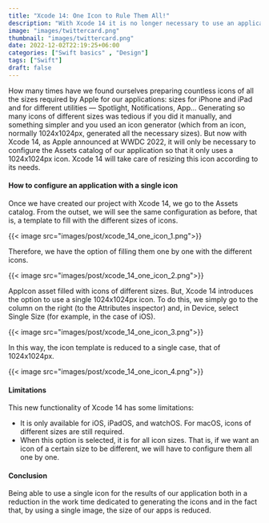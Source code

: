```yaml
---
title: "Xcode 14: One Icon to Rule Them All!"
description: "With Xcode 14 it is no longer necessary to use an application icon for each of the required sizes (depending on where the icon is to be displayed), only one is required. Let's see how to do it."
image: "images/twittercard.png"
thumbnail: "images/twittercard.png"
date: 2022-12-02T22:19:25+06:00
categories: ["Swift basics" , "Design"]
tags: ["Swift"]
draft: false
---
```

How many times have we found ourselves preparing countless icons of all the sizes required by Apple for our applications: sizes for iPhone and iPad and for different utilities — Spotlight, Notifications, App…
Generating so many icons of different sizes was tedious if you did it manually, and something simpler and you used an icon generator (which from an icon, normally 1024x1024px, generated all the necessary sizes).
But now with Xcode 14, as Apple announced at WWDC 2022, it will only be necessary to configure the Assets catalog of our application so that it only uses a 1024x1024px icon. Xcode 14 will take care of resizing this icon according to its needs.

#### How to configure an application with a single icon

Once we have created our project with Xcode 14, we go to the Assets catalog. From the outset, we will see the same configuration as before, that is, a template to fill with the different sizes of icons.

{{< image src="images/post/xcode_14_one_icon_1.png">}}

Therefore, we have the option of filling them one by one with the different icons.

{{< image src="images/post/xcode_14_one_icon_2.png">}}

AppIcon asset filled with icons of different sizes.
But, Xcode 14 introduces the option to use a single 1024x1024px icon. To do this, we simply go to the column on the right (to the Attributes inspector) and, in Device, select Single Size (for example, in the case of iOS).

{{< image src="images/post/xcode_14_one_icon_3.png">}}

In this way, the icon template is reduced to a single case, that of 1024x1024px.

{{< image src="images/post/xcode_14_one_icon_4.png">}}

#### Limitations
This new functionality of Xcode 14 has some limitations:
* It is only available for iOS, iPadOS, and watchOS. For macOS, icons of different sizes are still required.
* When this option is selected, it is for all icon sizes. That is, if we want an icon of a certain size to be different, we will have to configure them all one by one.
#### Conclusion
Being able to use a single icon for the results of our application both in a reduction in the work time dedicated to generating the icons and in the fact that, by using a single image, the size of our apps is reduced.